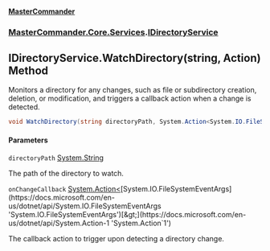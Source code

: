 #### [MasterCommander](MasterCommander.md 'MasterCommander')
### [MasterCommander.Core.Services](MasterCommander.Core.Services.md 'MasterCommander.Core.Services').[IDirectoryService](IDirectoryService.md 'MasterCommander.Core.Services.IDirectoryService')

## IDirectoryService.WatchDirectory(string, Action<FileSystemEventArgs>) Method

Monitors a directory for any changes, such as file or subdirectory creation, deletion, or modification, and triggers a callback action when a change is detected.

```csharp
void WatchDirectory(string directoryPath, System.Action<System.IO.FileSystemEventArgs> onChangeCallback);
```
#### Parameters

<a name='MasterCommander.Core.Services.IDirectoryService.WatchDirectory(string,System.Action_System.IO.FileSystemEventArgs_).directoryPath'></a>

`directoryPath` [System.String](https://docs.microsoft.com/en-us/dotnet/api/System.String 'System.String')

The path of the directory to watch.

<a name='MasterCommander.Core.Services.IDirectoryService.WatchDirectory(string,System.Action_System.IO.FileSystemEventArgs_).onChangeCallback'></a>

`onChangeCallback` [System.Action&lt;](https://docs.microsoft.com/en-us/dotnet/api/System.Action-1 'System.Action`1')[System.IO.FileSystemEventArgs](https://docs.microsoft.com/en-us/dotnet/api/System.IO.FileSystemEventArgs 'System.IO.FileSystemEventArgs')[&gt;](https://docs.microsoft.com/en-us/dotnet/api/System.Action-1 'System.Action`1')

The callback action to trigger upon detecting a directory change.